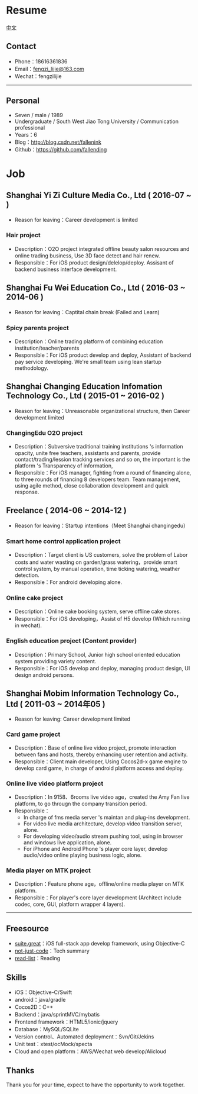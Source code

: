# Resume

[中文](https://github.com/fallending/resume/blob/master/README.md)

## Contact

- Phone：18616361836
- Email：fengzi_lijie@163.com
- Wechat：fengzilijie

---

## Personal

- Seven / male / 1989
- Undergraduate / South West Jiao Tong University / Communication professional
- Years：6
- Blog：http://blog.csdn.net/fallenink
- Github：https://github.com/fallending

# Job

## Shanghai Yi Zi Culture Media Co., Ltd ( 2016-07 ~ )

- Reason for leaving：Career development is limited

### Hair project

- Description：O2O project integrated offline beauty salon resources and online trading business, Use 3D face detect and hair renew.
- Responsible：For iOS product design/delelop/deploy. Assisant of backend business interface development.

## Shanghai Fu Wei Education Co., Ltd ( 2016-03 ~ 2014-06 )

- Reason for leaving：Captital chain break (Failed and Learn)

### Spicy parents project

- Description：Online trading platform of combining education institution/teacher/parents
- Responsible：For iOS product develop and deploy, Assistant of backend pay service developing. We're small team using lean startup methodology.

## Shanghai Changing Education Infomation Technology Co., Ltd ( 2015-01 ~ 2016-02 )

- Reason for leaving：Unreasonable organizational structure, then Career development limited

### ChangingEdu O2O project

- Description：Subversive traditional training institutions 's information opacity, unite free teachers, assistants and parents, provide contact/trading/lession tracking services and so on, the important is the platform 's Transparency of information, 
- Responsible：For iOS manager, fighting from a round of financing alone, to three rounds of financing 8 developers team. Team management, using agile method, close collaboration development and quick response.


## Freelance ( 2014-06 ~ 2014-12 )

- Reason for leaving：Startup intentions（Meet Shanghai changingedu）

### Smart home control application project

- Description：Target client is US customers, solve the problem of Labor costs and water wasting on garden/grass watering，provide smart control system, by manual operation, time ticking watering, weather detection.
- Responsible：For android developing alone.

### Online cake project

- Description：Online cake booking system, serve offline cake stores.
- Responsible：For iOS developing，Assist of H5 develop (Which running in wechat).

### English education project (Content provider)

- Description：Primary School, Junior high school oriented education system providing variety content. 
- Responsible：For iOS develop and deploy, managing product design, UI design android persons.

## Shanghai Mobim Information Technology Co., Ltd ( 2011-03 ~ 2014年05 )

- Reason for leaving: Career development limited

### Card game project

- Description：Base of online live video project, promote interaction between fans and hosts, thereby enhancing user retention and activity.
- Responsible：Client main developer, Using Cocos2d-x game engine to develop card game, in charge of android platform access and deploy.

### Online live video platform project

- Description：In 9158、6rooms live video age，created the Amy Fan live platform, to go througn the company transition period.
- Responsible：
  - In charge of fms media server 's maintan and plug-ins development.
  - For video live media architecture, develop video transition server, alone.
  - For developing video/audio stream pushing tool, using in browser and windows live application, alone.
  - For iPhone and Android Phone 's player core layer, develop audio/video online playing business logic, alone.

### Media player on MTK project

- Description：Feature phone age，offline/online media player on MTK platform.
- Responsible：For player's core layer development (Architect include codec, core, GUI, platform wrapper 4 layers).

---

## Freesource

- [suite.great](https://github.com/BinaryArtists/suite.great)：iOS full-stack app develop framework, using Objective-C
- [not-just-code](https://github.com/BinaryArtists/not-just-code)：Tech summary
- [read-list](https://github.com/BinaryArtists/reading-list)：Reading

## Skills

- iOS：Objective-C/Swift
- android：java/gradle
- Cocos2D：C++
- Backend：java/sprintMVC/mybatis
- Frontend framework：HTML5/ionic/jquery
- Database：MySQL/SQLite
- Version control、Automated deployment：Svn/Git/Jekins
- Unit test：xtest/ocMock/specta
- Cloud and open platform：AWS/Wechat web develop/Alicloud

## Thanks

Thank you for your time, expect to have the opportunity to work together.


